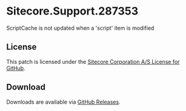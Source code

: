 # Sitecore.Support.287353
ScriptCache is not updated when a 'script' item is modified

## License  
This patch is licensed under the [Sitecore Corporation A/S License for GitHub](https://github.com/sitecoresupport/Sitecore.Support.287353/blob/master/LICENSE).  

## Download  
Downloads are available via [GitHub Releases](https://github.com/sitecoresupport/Sitecore.Support.287353/releases).  
